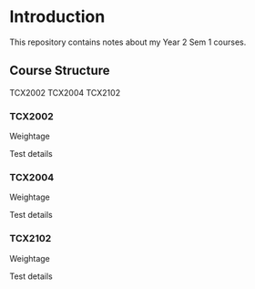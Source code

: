 # Introduction

This repository contains notes about my Year 2 Sem 1 courses.

## Course Structure
TCX2002
TCX2004
TCX2102


### TCX2002
Weightage

Test details

### TCX2004
Weightage

Test details

### TCX2102
Weightage

Test details
